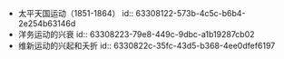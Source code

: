 - 太平天国运动（1851-1864）
  id:: 63308122-573b-4c5c-b6b4-2e254b63146d
- 洋务运动的兴衰
  id:: 63308223-79e8-449c-9dbc-a1b19287cb02
- 维新运动的兴起和夭折
  id:: 6330822c-35fc-43d5-b368-4ee0dfef6197